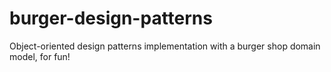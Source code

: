# burger-design-patterns
Object-oriented design patterns implementation with a burger shop domain model, for fun!
